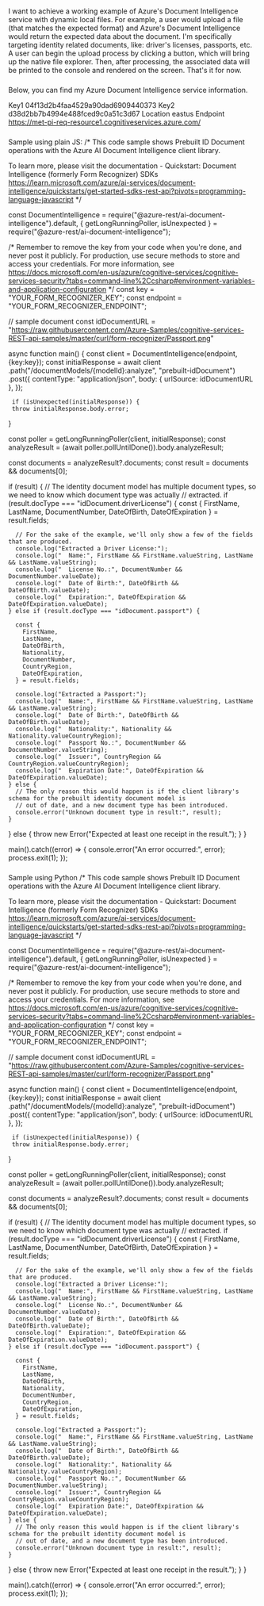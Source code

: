 ###
I want to achieve a working example of Azure's Document Intelligence service with dynamic local files. For example, a user would upload a file (that matches the expected format) and Azure's Document Intelligence would return the expected data about the document. I'm specifically targeting identity related documents, like: driver's licenses, passports, etc. A user can begin the upload process by clicking a button, which will bring up the native file explorer. Then, after processing, the associated data will be printed to the console and rendered on the screen. That's it for now. 
###
Below, you can find my Azure Document Intelligence service information.

Key1
04f13d2b4faa4529a90dad6909440373
Key2
d38d2bb7b4994e488fced9c0a51c3d67
Location
eastus
Endpoint
https://met-pi-req-resource1.cognitiveservices.azure.com/

###
Sample using plain JS:
/*
  This code sample shows Prebuilt ID Document operations with the Azure AI Document Intelligence client library. 

  To learn more, please visit the documentation - Quickstart: Document Intelligence (formerly Form Recognizer) SDKs
 https://learn.microsoft.com/azure/ai-services/document-intelligence/quickstarts/get-started-sdks-rest-api?pivots=programming-language-javascript
*/
 
const DocumentIntelligence = require("@azure-rest/ai-document-intelligence").default,
{ getLongRunningPoller, isUnexpected } = require("@azure-rest/ai-document-intelligence");

/*
  Remember to remove the key from your code when you're done, and never post it publicly. For production, use
  secure methods to store and access your credentials. For more information, see 
  https://docs.microsoft.com/en-us/azure/cognitive-services/cognitive-services-security?tabs=command-line%2Ccsharp#environment-variables-and-application-configuration
*/
const key = "YOUR_FORM_RECOGNIZER_KEY";
const endpoint = "YOUR_FORM_RECOGNIZER_ENDPOINT";

// sample document
const idDocumentURL = "https://raw.githubusercontent.com/Azure-Samples/cognitive-services-REST-api-samples/master/curl/form-recognizer/Passport.png"  

async function main() {
 const client = DocumentIntelligence(endpoint, {key:key});
 const initialResponse = await client
     .path("/documentModels/{modelId}:analyze", "prebuilt-idDocument")
     .post({
         contentType: "application/json",
         body: {
             urlSource: idDocumentURL
         },
     });
 
     if (isUnexpected(initialResponse)) {
     throw initialResponse.body.error;
 }

 const poller = getLongRunningPoller(client, initialResponse);
 const analyzeResult = (await poller.pollUntilDone()).body.analyzeResult;

 const documents = analyzeResult?.documents;
 const result = documents && documents[0];

  if (result) {
    // The identity document model has multiple document types, so we need to know which document type was actually
    // extracted.
    if (result.docType === "idDocument.driverLicense") {
      const { FirstName, LastName, DocumentNumber, DateOfBirth, DateOfExpiration } = result.fields;

      // For the sake of the example, we'll only show a few of the fields that are produced.
      console.log("Extracted a Driver License:");
      console.log("  Name:", FirstName && FirstName.valueString, LastName && LastName.valueString);
      console.log("  License No.:", DocumentNumber && DocumentNumber.valueDate);
      console.log("  Date of Birth:", DateOfBirth && DateOfBirth.valueDate);
      console.log("  Expiration:", DateOfExpiration && DateOfExpiration.valueDate);
    } else if (result.docType === "idDocument.passport") {

      const {
        FirstName,
        LastName,
        DateOfBirth,
        Nationality,
        DocumentNumber,
        CountryRegion,
        DateOfExpiration,
      } = result.fields;

      console.log("Extracted a Passport:");
      console.log("  Name:", FirstName && FirstName.valueString, LastName && LastName.valueString);
      console.log("  Date of Birth:", DateOfBirth && DateOfBirth.valueDate);
      console.log("  Nationality:", Nationality && Nationality.valueCountryRegion);
      console.log("  Passport No.:", DocumentNumber && DocumentNumber.valueString);
      console.log("  Issuer:", CountryRegion && CountryRegion.valueCountryRegion);
      console.log("  Expiration Date:", DateOfExpiration && DateOfExpiration.valueDate);
    } else {
      // The only reason this would happen is if the client library's schema for the prebuilt identity document model is
      // out of date, and a new document type has been introduced.
      console.error("Unknown document type in result:", result);
    }
  } else {
    throw new Error("Expected at least one receipt in the result.");
  }
}

main().catch((error) => {
  console.error("An error occurred:", error);
  process.exit(1);
});

###
Sample using Python
/*
  This code sample shows Prebuilt ID Document operations with the Azure AI Document Intelligence client library. 

  To learn more, please visit the documentation - Quickstart: Document Intelligence (formerly Form Recognizer) SDKs
 https://learn.microsoft.com/azure/ai-services/document-intelligence/quickstarts/get-started-sdks-rest-api?pivots=programming-language-javascript
*/
 
const DocumentIntelligence = require("@azure-rest/ai-document-intelligence").default,
{ getLongRunningPoller, isUnexpected } = require("@azure-rest/ai-document-intelligence");

/*
  Remember to remove the key from your code when you're done, and never post it publicly. For production, use
  secure methods to store and access your credentials. For more information, see 
  https://docs.microsoft.com/en-us/azure/cognitive-services/cognitive-services-security?tabs=command-line%2Ccsharp#environment-variables-and-application-configuration
*/
const key = "YOUR_FORM_RECOGNIZER_KEY";
const endpoint = "YOUR_FORM_RECOGNIZER_ENDPOINT";

// sample document
const idDocumentURL = "https://raw.githubusercontent.com/Azure-Samples/cognitive-services-REST-api-samples/master/curl/form-recognizer/Passport.png"  

async function main() {
 const client = DocumentIntelligence(endpoint, {key:key});
 const initialResponse = await client
     .path("/documentModels/{modelId}:analyze", "prebuilt-idDocument")
     .post({
         contentType: "application/json",
         body: {
             urlSource: idDocumentURL
         },
     });
 
     if (isUnexpected(initialResponse)) {
     throw initialResponse.body.error;
 }

 const poller = getLongRunningPoller(client, initialResponse);
 const analyzeResult = (await poller.pollUntilDone()).body.analyzeResult;

 const documents = analyzeResult?.documents;
 const result = documents && documents[0];

  if (result) {
    // The identity document model has multiple document types, so we need to know which document type was actually
    // extracted.
    if (result.docType === "idDocument.driverLicense") {
      const { FirstName, LastName, DocumentNumber, DateOfBirth, DateOfExpiration } = result.fields;

      // For the sake of the example, we'll only show a few of the fields that are produced.
      console.log("Extracted a Driver License:");
      console.log("  Name:", FirstName && FirstName.valueString, LastName && LastName.valueString);
      console.log("  License No.:", DocumentNumber && DocumentNumber.valueDate);
      console.log("  Date of Birth:", DateOfBirth && DateOfBirth.valueDate);
      console.log("  Expiration:", DateOfExpiration && DateOfExpiration.valueDate);
    } else if (result.docType === "idDocument.passport") {

      const {
        FirstName,
        LastName,
        DateOfBirth,
        Nationality,
        DocumentNumber,
        CountryRegion,
        DateOfExpiration,
      } = result.fields;

      console.log("Extracted a Passport:");
      console.log("  Name:", FirstName && FirstName.valueString, LastName && LastName.valueString);
      console.log("  Date of Birth:", DateOfBirth && DateOfBirth.valueDate);
      console.log("  Nationality:", Nationality && Nationality.valueCountryRegion);
      console.log("  Passport No.:", DocumentNumber && DocumentNumber.valueString);
      console.log("  Issuer:", CountryRegion && CountryRegion.valueCountryRegion);
      console.log("  Expiration Date:", DateOfExpiration && DateOfExpiration.valueDate);
    } else {
      // The only reason this would happen is if the client library's schema for the prebuilt identity document model is
      // out of date, and a new document type has been introduced.
      console.error("Unknown document type in result:", result);
    }
  } else {
    throw new Error("Expected at least one receipt in the result.");
  }
}

main().catch((error) => {
  console.error("An error occurred:", error);
  process.exit(1);
});

